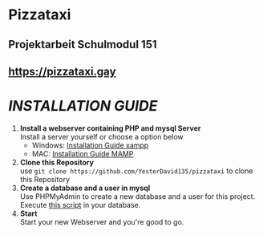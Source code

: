 # Pizzataxi
## Projektarbeit Schulmodul 151
## https://pizzataxi.gay

# ***INSTALLATION GUIDE***

1. **Install a webserver containing PHP and mysql Server**
   <br> Install a server yourself or choose a option below
      - Windows: [Installation Guide xampp](https://www.wikihow.com/Install-XAMPP-for-Windows)
      - MAC: [Installation Guide MAMP](https://documentation.mamp.info/en/MAMP-Mac/Installation/)
2. **Clone this Repository**
   <br> use `git clone https://github.com/YesterDavid135/pizzataxi` to clone this Repository
3. **Create a database and a user in mysql**
    <br> Use PHPMyAdmin to create a new database and a user for this project.
    <br> Execute [this script](https://github.com/YesterDavid135/pizzataxi/blob/main/src/assets/db/pizza.sql) in your database.
4. **Start**
    <br> Start your new Webserver and you're good to go.